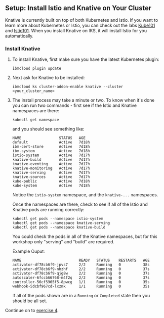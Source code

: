 ## Setup: Install Istio and Knative on Your Cluster

Knative is currently built on top of both Kubernetes and Istio.
If you want to learn more about Kubernetes or Istio, you can check out the
labs [Kube101](https://github.com/IBM/kube101/tree/master/workshop) and
[Istio101](https://github.com/IBM/istio101/tree/master/workshop).
When you install Knative on IKS, it will install Istio for you
automatically.

### Install Knative

1. To install Knative, first make sure you have the latest Kubernetes
   plugin:

    ```
    ibmcloud plugin update
    ```

2. Next ask for Knative to be installed:

    ```
	ibmcloud ks cluster-addon-enable knative --cluster <your_cluster_name>
	```

3. The install process may take a minute or two. To know when it's done you
   can run two commands - first see if the Istio and Knative namespaces
   are there:

   ```
   kubectl get namespace
   ```

   and you should see something like:

   ```
   NAME                 STATUS   AGE
   default              Active   7d18h
   ibm-cert-store       Active   7d18h
   ibm-system           Active   7d18h
   istio-system         Active   7d17h
   knative-build        Active   7d17h
   knative-eventing     Active   7d17h
   knative-monitoring   Active   7d17h
   knative-serving      Active   7d17h
   knative-sources      Active   7d17h
   kube-public          Active   7d18h
   kube-system          Active   7d18h
   ```

   Notice the `istio-system` namespace, and the `knative-...` namespaces.

   Once the namespaces are there, check to see if all of the Istio and
   Knative pods are running correctly:

   ```
   kubectl get pods --namespace istio-system
   kubectl get pods --namespace knative-serving
   kubectl get pods --namespace knative-build
   ```

   You could check the pods in all of the Knative namespaces, but for this
   workshop only "serving" and "build" are required.
   

   Example Ouput:

   ```
   NAME                          READY   STATUS    RESTARTS   AGE
   activator-df78cb6f9-jpvs7     2/2     Running   0          38s
   activator-df78cb6f9-nhzhf     2/2     Running   0          37s
   activator-df78cb6f9-qjg8w     2/2     Running   0          37s
   autoscaler-6fccb66768-m4f2q   2/2     Running   0          37s
   controller-56cf5965f5-8pwcg   1/1     Running   0          35s
   webhook-5dcbf967cd-lxzmk      1/1     Running   0          35s
   ```

   If all of the pods shown are in a `Running` or `Completed` state then you should be all set.

Continue on to [exercise 4](../exercise-4/README.md).
